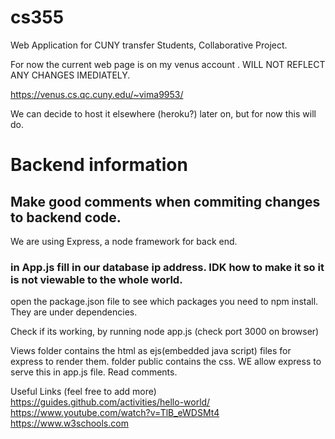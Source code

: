 # cs355
Web Application for CUNY transfer Students, Collaborative Project.  

For now  the current web page is on my venus account .   WILL NOT REFLECT ANY CHANGES IMEDIATELY. 

https://venus.cs.qc.cuny.edu/~vima9953/

We can decide to host it elsewhere (heroku?) later on, but for now this will do. 

# Backend information 
## Make good comments when commiting changes to backend code.
We are using Express, a node framework for back end. 

### in App.js fill in our database ip address. IDK how to make it so it is not viewable to the whole world.  
 open the package.json file to see which packages you need to npm install. 
 They are under dependencies. 
 
 Check if its working, by running node app.js    (check port 3000 on browser)
 
 
 
 Views folder contains the html as ejs(embedded java script)  files for express to render them. 
 folder public contains the css.  WE allow express to serve this in app.js file. Read comments. 
 
 
 
 
 
 
 Useful Links (feel free to add more)
 https://guides.github.com/activities/hello-world/    
 https://www.youtube.com/watch?v=TlB_eWDSMt4
 https://www.w3schools.com



